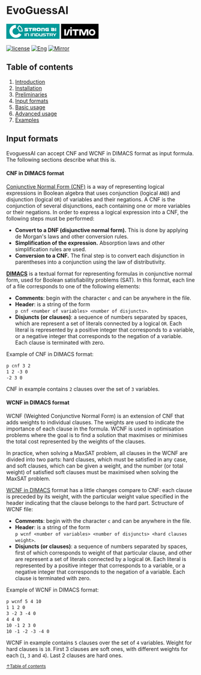 # EvoGuessAI
[![SAI](https://github.com/ITMO-NSS-team/open-source-ops/blob/master/badges/SAI_badge_flat.svg)](https://sai.itmo.ru/)
[![ITMO](https://github.com/ITMO-NSS-team/open-source-ops/blob/master/badges/ITMO_badge_flat_rus.svg)](https://en.itmo.ru/en/)

[![license](https://img.shields.io/github/license/aimclub/evoguess-ai)](https://github.com/aimclub/evoguess-ai/blob/master/LICENSE)
[![Eng](https://img.shields.io/badge/lang-en-yellow.svg)](/README_en.md)
[![Mirror](https://img.shields.io/badge/mirror-github-orange)](https://github.com/aimclub/evoguess-ai)

[//]: # ( TODO
2. бэдж "документации": https://img.shields.io/badge/wiki-documentation-forestgreen
)

## Table of contents <a name="tablecontents"></a>
1. [Introduction](intro.md)
2. [Installation](installation.md)
3. [Preliminaries](theory.md)
4. [Input formats](inputs.md)
5. [Basic usage](basic.md)
6. [Advanced usage](advanced.md)
7. [Examples](examples.md)

## Input formats

EvoguessAI can accept CNF and WCNF in DIMACS format 
as input formula. The following sections describe what this is.

#### CNF in DIMACS format

[Conjunctive Normal Form (CNF)](https://en.wikipedia.org/wiki/Conjunctive_normal_form)
is a way of representing logical expressions in Boolean algebra 
that uses conjunction (logical `AND`) and disjunction 
(logical `OR`) of variables and their negations. A CNF is the 
conjunction of several disjunctions, each containing one 
or more variables or their negations. In order to express a logical 
expression into a CNF, the following steps must be performed:
+ **Convert to a DNF (disjunctive normal form).**
This is done by applying de Morgan's laws and other conversion rules.
+ **Simplification of the expression.** 
Absorption laws and other simplification rules are used.
+ **Conversion to a CNF.** The final step is to 
convert each disjunction in parentheses into a 
conjunction using the law of distributivity.

[**DIMACS**](https://jix.github.io/varisat/manual/0.2.0/formats/dimacs.html) 
is a textual format for representing formulas 
in conjunctive normal form, used for Boolean 
satisfiability problems (SAT). In this format, each 
line of a file corresponds to one of the following 
elements:
+ **Comments**: begin with the character `c` and can be anywhere in the file.
+ **Header**: is a string of the form  
`p cnf <number of variables> <number of disjuncts>`.
+ **Disjuncts (or clauses)**: a sequence of numbers separated by spaces, 
which are represent a set of literals connected by a logical `OR`. 
Each literal is represented by a positive integer that corresponds 
to a variable, or a negative integer that corresponds to the negation 
of a variable. Each clause is terminated with zero.

Example of CNF in DIMACS format:
```
p cnf 3 2
1 2 -3 0
-2 3 0
```
CNF in example contains `2` clauses over the set of `3` variables.

#### WCNF in DIMACS format

WCNF (Weighted Conjunctive Normal Form) is an extension of CNF 
that adds weights to individual clauses. The weights are used 
to indicate the importance of each clause in the formula. 
WCNF is used in optimisation problems where the goal is to 
find a solution that maximises or minimises the total cost 
represented by the weights of the clauses.

In practice, when solving a MaxSAT problem, all clauses in the 
WCNF are divided into two parts: hard clauses, which must be 
satisfied in any case, and soft clauses, which can be given a weight, 
and the number (or total weight) of satisfied soft clauses 
must be maximised when solving the MaxSAT problem.

[WCNF in DIMACS](http://www.maxhs.org/docs/wdimacs.html) format has a little changes compare to CNF: 
each clause is preceded by its weight, with the particular 
weight value specified in the header indicating that the 
clause belongs to the hard part. Sctructure of WCNF file:  
+ **Comments**: begin with the character `c` and can be anywhere in the file.
+ **Header**: is a string of the form  
`p wcnf <number of variables> <number of disjuncts> <hard clauses weight>`.
+ **Disjuncts (or clauses)**: a sequence of numbers separated by spaces, 
first of which corresponds to weight of that particular clause, and other are
represent a set of literals connected by a logical `OR`. 
Each literal is represented by a positive integer that corresponds 
to a variable, or a negative integer that corresponds to the negation 
of a variable. Each clause is terminated with zero.

Example of WCNF in DIMACS format:
```
p wcnf 5 4 10
1 1 2 0
3 -2 3 -4 0
4 4 0
10 -1 2 3 0
10 -1 -2 -3 -4 0
```
WCNF in example contains `5` clauses over the set of `4` variables. 
Weight for hard clauses is `10`.
First 3 clauses are soft ones, with different weights for each (`1`, `3` and `4`).
Last 2 clauses are hard ones.


<sup>[&uarr;Table of contents](#tablecontents)</sup>
